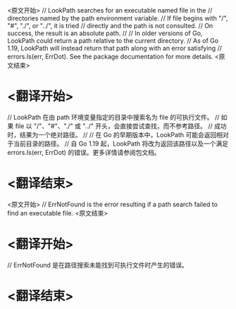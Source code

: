 
<原文开始>
// LookPath searches for an executable named file in the
// directories named by the path environment variable.
// If file begins with "/", "#", "./", or "../", it is tried
// directly and the path is not consulted.
// On success, the result is an absolute path.
//
// In older versions of Go, LookPath could return a path relative to the current directory.
// As of Go 1.19, LookPath will instead return that path along with an error satisfying
// errors.Is(err, ErrDot). See the package documentation for more details.
<原文结束>

# <翻译开始>
// LookPath 在由 path 环境变量指定的目录中搜索名为 file 的可执行文件。
// 如果 file 以 "/"、"#"、"./" 或 "../" 开头，会直接尝试查找，而不参考路径。
// 成功时，结果为一个绝对路径。
//
// 在 Go 的早期版本中，LookPath 可能会返回相对于当前目录的路径。
// 自 Go 1.19 起，LookPath 将改为返回该路径以及一个满足 errors.Is(err, ErrDot) 的错误。更多详情请参阅包文档。
# <翻译结束>


<原文开始>
// ErrNotFound is the error resulting if a path search failed to find an executable file.
<原文结束>

# <翻译开始>
// ErrNotFound 是在路径搜索未能找到可执行文件时产生的错误。
# <翻译结束>


